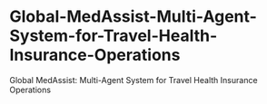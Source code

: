 # Global-MedAssist-Multi-Agent-System-for-Travel-Health-Insurance-Operations
Global MedAssist: Multi-Agent System for Travel Health Insurance Operations
